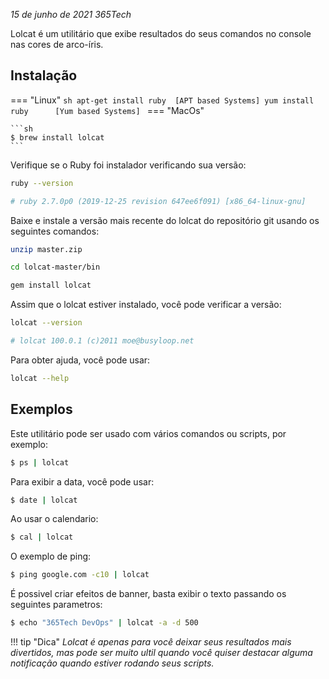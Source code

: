 *15 de junho de 2021 365Tech*

Lolcat é um utilitário que exibe resultados do seus comandos no console nas cores de arco-íris.

## Instalação

=== "Linux"
    ```sh
    apt-get install ruby  [APT based Systems]
    yum install ruby	  [Yum based Systems]
    ```
=== "MacOs"

    ```sh
    $ brew install lolcat
    ```


Verifique se o Ruby foi instalador verificando sua versão:
```sh
ruby --version

# ruby 2.7.0p0 (2019-12-25 revision 647ee6f091) [x86_64-linux-gnu]
```

Baixe e instale a versão mais recente do lolcat do repositório git usando os seguintes comandos:

```sh 
unzip master.zip
```
```sh
cd lolcat-master/bin
```
```sh
gem install lolcat
```



Assim que o lolcat estiver instalado, você pode verificar a versão:

```sh
lolcat --version

# lolcat 100.0.1 (c)2011 moe@busyloop.net
```

Para obter ajuda, você pode usar:
```sh
lolcat --help
```

## Exemplos
Este utilitário pode ser usado com vários comandos ou scripts, por exemplo:
```sh
$ ps | lolcat
```

Para exibir a data, você pode usar:
```sh
$ date | lolcat
```

Ao usar o calendario:
```sh
$ cal | lolcat
```

O exemplo de ping:
```sh
$ ping google.com -c10 | lolcat
```

É possivel criar efeitos de banner, basta exibir o texto passando os seguintes parametros:
```sh
$ echo "365Tech DevOps" | lolcat -a -d 500
```


!!! tip "Dica"
    *Lolcat é apenas para você deixar seus resultados mais divertidos, mas pode ser muito ultil quando você quiser destacar alguma notificação quando estiver rodando seus scripts.* 

